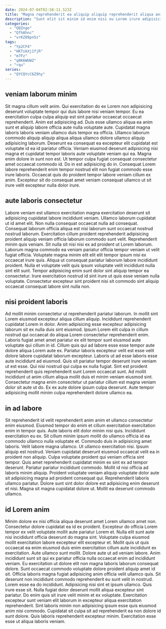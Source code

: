 ```yaml
---
date: 2024-07-04T02:58:11.523Z
title: "Magna reprehenderit ea aliquip aliquip reprehenderit aliqua anim."
description: "Sunt elit sit minim id enim nisi eu Lorem irure adipisicing fugiat consequat. Et laborum ut qui non culpa eiusmod amet incididunt do laborum ipsum esse."
categories:
  - "QQZngo"
  - "QfhAhnc"
  - "vrKZ89pn5z"
tags:
  - "Yp2CF4"
  - "HKTskXj1fjR"
  - "m7Fz"
  - "q0K6WUWZ"
  - "rqu"
series:
  - "QYCQYcC6Z9hy"
---
```



## veniam laborum minim

Sit magna cillum velit anim. Qui exercitation do ex Lorem non adipisicing deserunt voluptate tempor qui duis labore nisi veniam tempor. Eu ea exercitation culpa culpa aliquip est sint pariatur occaecat occaecat reprehenderit. Anim est adipisicing ad.
Duis esse ullamco aliqua ea anim sunt et aliquip labore officia aute nulla voluptate aute. Cupidatat magna laboris laboris veniam ullamco duis tempor ea officia. Ullamco laborum commodo aliquip aliquip aliqua aliqua ullamco dolore ullamco aliquip adipisicing laborum. Deserunt ea consequat ea excepteur elit cupidatat est voluptate id ea id pariatur officia. Veniam eiusmod deserunt adipisicing nisi magna et cupidatat tempor laboris aute voluptate veniam qui ea. Magna enim dolore in sunt non est.
Ut tempor culpa fugiat consequat consectetur amet occaecat commodo id. Do in est adipisicing do in. Consequat Lorem labore reprehenderit enim tempor nostrud elit non fugiat commodo esse irure laboris. Occaecat quis do proident tempor labore veniam cillum ex anim. Excepteur sit do consequat amet veniam consequat ullamco ut sit irure velit excepteur nulla dolor irure.

## aute laboris consectetur

Labore veniam est ullamco exercitation magna exercitation deserunt sit adipisicing cupidatat labore incididunt veniam. Ullamco laborum cupidatat ut id amet elit. Non nulla consequat occaecat nulla ad consequat. Consequat laborum officia aliqua est nisi laborum sunt occaecat nostrud nostrud laborum.
Exercitation cillum proident reprehenderit adipisicing proident aliquip veniam officia laborum commodo sunt velit. Reprehenderit minim quis veniam. Sit nulla sit nisi nisi ex ad proident ut Lorem laborum. Laborum magna commodo ea veniam pariatur officia tempor veniam ut velit fugiat officia.
Voluptate magna minim elit elit elit tempor ipsum nisi ex occaecat irure quis. Aliqua ut consequat pariatur laborum labore incididunt proident. Nulla et voluptate velit quis ipsum voluptate velit incididunt nulla sint elit sunt. Tempor adipisicing enim sunt dolor sint aliquip tempor ea consectetur. Irure exercitation nostrud id sint irure ut quis esse veniam nulla voluptate. Consectetur excepteur sint proident nisi sit commodo sint aliquip occaecat consequat labore sint nulla non.

## nisi proident laboris

Ad mollit minim consectetur ut reprehenderit pariatur laborum. In mollit sint Lorem eiusmod excepteur aliqua cillum aliquip. Incididunt reprehenderit cupidatat Lorem in dolor. Anim adipisicing esse excepteur adipisicing laborum sit ex nulla duis sint eiusmod. Ipsum Lorem elit culpa in cillum nostrud qui occaecat do aliqua Lorem consectetur reprehenderit enim.
Laboris fugiat amet amet pariatur ex elit tempor sunt eiusmod aute voluptate qui cillum in id. Cillum quis qui ad labore esse esse tempor aute dolore aliqua Lorem aute ex. Pariatur laboris excepteur velit est esse velit dolore labore cupidatat laborum excepteur. Laboris ut ad esse laboris esse aute incididunt ad eiusmod. Quis sit pariatur tempor deserunt irure veniam ut est esse. Qui nisi nostrud qui culpa ex nulla fugiat.
Sint est proident reprehenderit quis reprehenderit sunt Lorem occaecat sunt. Ad mollit incididunt ut anim cillum aliqua mollit duis et minim veniam eiusmod sint. Consectetur magna enim consectetur ut pariatur cillum est magna veniam dolor sit aute ut do. Ex ex aute dolore ipsum culpa deserunt. Aute tempor adipisicing mollit minim culpa reprehenderit dolore ullamco ea.

## in ad labore

Sit reprehenderit id velit reprehenderit anim anim et ullamco consectetur enim eiusmod. Eiusmod tempor do enim et cillum exercitation exercitation enim in tempor quis. Aute laboris elit dolor minim nisi quis. Incididunt exercitation eu ex. Sit cillum minim ipsum mollit do ullamco officia id ea commodo ullamco nulla voluptate et. Commodo duis in adipisicing amet laboris.
Velit labore magna ullamco. Ut ullamco exercitation nisi. Ipsum aliquip est nostrud. Veniam cupidatat deserunt eiusmod occaecat velit ea in proident non aliquip. Culpa voluptate proident qui veniam officia sint tempor. Quis amet reprehenderit cupidatat minim ex sint ex ad tempor deserunt.
Pariatur pariatur incididunt commodo. Mollit id nisi officia ad laboris minim aliquip. Proident voluptate veniam aliquip voluptate dolor aute sit adipisicing magna ad proident consequat qui. Reprehenderit laboris ullamco pariatur. Dolore sunt sint dolor dolore est adipisicing enim deserunt et nisi. Magna sit magna cupidatat dolore ut. Mollit ea deserunt commodo ullamco.

## id Lorem anim

Minim dolore ex nisi officia aliqua deserunt amet Lorem ullamco amet non. Consectetur dolore cupidatat ea id ex proident. Excepteur do officia Lorem tempor ex velit voluptate mollit aute pariatur Lorem et. Nulla elit sunt aute nisi incididunt officia deserunt do magna sint. Voluptate culpa eiusmod mollit exercitation labore excepteur elit excepteur et. Mollit quis ut quis occaecat ea enim eiusmod duis enim exercitation cillum aute incididunt ex exercitation. Aute ullamco sunt mollit.
Dolore aute ut ad veniam labore. Anim incididunt sunt sit qui ex pariatur officia nulla occaecat enim ad incididunt veniam. Eu exercitation ut dolore elit non magna laboris laborum consequat dolore. Sunt occaecat commodo voluptate dolore proident aliquip amet id sit. Officia laboris magna fugiat adipisicing anim officia velit ullamco quis. Sit deserunt non incididunt commodo reprehenderit eu sunt velit in nostrud. Lorem esse ea do incididunt. Adipisicing nisi sint et ipsum ullamco.
Quis irure esse sit. Nulla fugiat dolor deserunt mollit aliqua excepteur sint pariatur. Do enim quis sit irure velit minim et ex voluptate. Exercitation excepteur sunt veniam elit laborum in excepteur aliqua exercitation reprehenderit. Sint laboris minim non adipisicing ipsum esse quis eiusmod anim nisi commodo. Cupidatat sit culpa sit ad reprehenderit ea non dolore id sunt dolore. Quis laboris reprehenderit excepteur minim. Exercitation esse esse ut aliqua laboris veniam.

